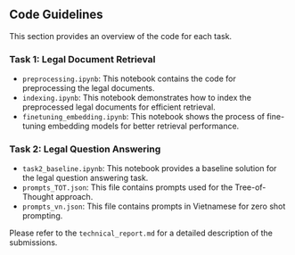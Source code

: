 ## Code Guidelines

This section provides an overview of the code for each task.

### Task 1: Legal Document Retrieval

- `preprocessing.ipynb`: This notebook contains the code for preprocessing the legal documents.
- `indexing.ipynb`: This notebook demonstrates how to index the preprocessed legal documents for efficient retrieval.
- `finetuning_embedding.ipynb`: This notebook shows the process of fine-tuning embedding models for better retrieval performance.

### Task 2: Legal Question Answering

- `task2_baseline.ipynb`: This notebook provides a baseline solution for the legal question answering task.
- `prompts_TOT.json`: This file contains prompts used for the Tree-of-Thought approach.
- `prompts_vn.json`: This file contains prompts in Vietnamese for zero shot prompting.

Please refer to the `technical_report.md` for a detailed description of the submissions.